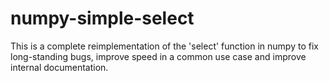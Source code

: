 numpy-simple-select
===================

This is a complete reimplementation of the 'select' function in numpy to fix long-standing bugs, improve speed in a common use case and improve internal documentation. 
